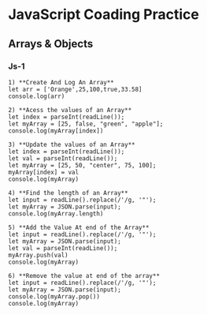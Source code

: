 # JavaScript Coading Practice 
## Arrays & Objects
### Js-1
    1) **Create And Log An Array**
    let arr = ['Orange',25,100,true,33.58]
    console.log(arr)

    2) **Acess the values of an Array**
    let index = parseInt(readLine());
    let myArray = [25, false, "green", "apple"];
    console.log(myArray[index])

    3) **Update the values of an Array**
    let index = parseInt(readLine());
    let val = parseInt(readLine());
    let myArray = [25, 50, "center", 75, 100];
    myArray[index] = val
    console.log(myArray)

    4) **Find the length of an Array**
    let input = readLine().replace(/'/g, '"');
    let myArray = JSON.parse(input);
    console.log(myArray.length)

    5) **Add the Value At end of the Array**
    let input = readLine().replace(/'/g, '"');
    let myArray = JSON.parse(input);
    let val = parseInt(readLine());
    myArray.push(val)
    console.log(myArray)

    6) **Remove the value at end of the array**
    let input = readLine().replace(/'/g, '"');
    let myArray = JSON.parse(input);
    console.log(myArray.pop())
    console.log(myArray)
    
